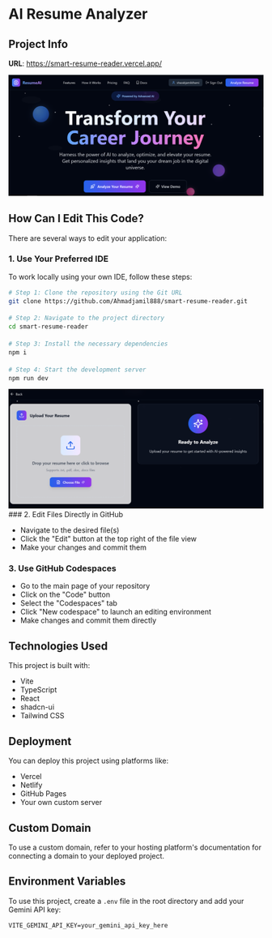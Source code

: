 # AI Resume Analyzer

## Project Info

**URL**: https://smart-resume-reader.vercel.app/

<img src="https://raw.githubusercontent.com/Ahmadjamil888/smart-resume-reader/refs/heads/main/public/Screenshot%202025-06-13%20214615.png">


## How Can I Edit This Code?

There are several ways to edit your application:

### 1. Use Your Preferred IDE

To work locally using your own IDE, follow these steps:

```sh
# Step 1: Clone the repository using the Git URL
git clone https://github.com/Ahmadjamil888/smart-resume-reader.git

# Step 2: Navigate to the project directory
cd smart-resume-reader

# Step 3: Install the necessary dependencies
npm i

# Step 4: Start the development server
npm run dev
```
<img src="https://raw.githubusercontent.com/Ahmadjamil888/smart-resume-reader/refs/heads/main/public/Screenshot%202025-06-13%20214707.png">
### 2. Edit Files Directly in GitHub

- Navigate to the desired file(s)
- Click the "Edit" button at the top right of the file view
- Make your changes and commit them

### 3. Use GitHub Codespaces

- Go to the main page of your repository
- Click on the "Code" button
- Select the "Codespaces" tab
- Click "New codespace" to launch an editing environment
- Make changes and commit them directly

## Technologies Used

This project is built with:

- Vite  
- TypeScript  
- React  
- shadcn-ui  
- Tailwind CSS  

## Deployment

You can deploy this project using platforms like:

- Vercel
- Netlify
- GitHub Pages
- Your own custom server

## Custom Domain

To use a custom domain, refer to your hosting platform's documentation for connecting a domain to your deployed project.

## Environment Variables

To use this project, create a `.env` file in the root directory and add your Gemini API key:

```
VITE_GEMINI_API_KEY=your_gemini_api_key_here
```
